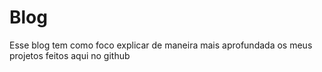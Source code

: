 # Blog
Esse blog tem como foco explicar de maneira mais aprofundada os meus projetos feitos aqui no github
